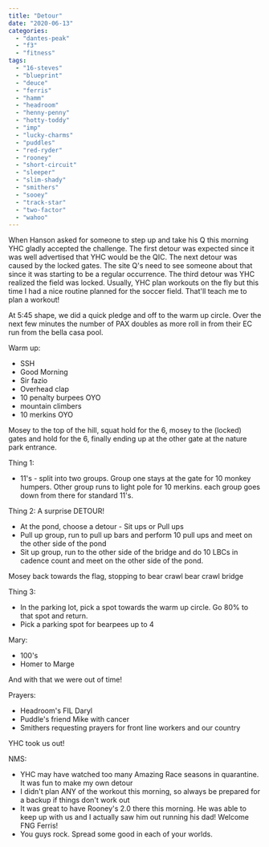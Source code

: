 ```yaml
---
title: "Detour"
date: "2020-06-13"
categories: 
  - "dantes-peak"
  - "f3"
  - "fitness"
tags: 
  - "16-steves"
  - "blueprint"
  - "deuce"
  - "ferris"
  - "hamm"
  - "headroom"
  - "henny-penny"
  - "hotty-toddy"
  - "imp"
  - "lucky-charms"
  - "puddles"
  - "red-ryder"
  - "rooney"
  - "short-circuit"
  - "sleeper"
  - "slim-shady"
  - "smithers"
  - "sooey"
  - "track-star"
  - "two-factor"
  - "wahoo"
---
```


When Hanson asked for someone to step up and take his Q this morning YHC gladly accepted the challenge. The first detour was expected since it was well advertised that YHC would be the QIC. The next detour was caused by the locked gates. The site Q's need to see someone about that since it was starting to be a regular occurrence. The third detour was YHC realized the field was locked. Usually, YHC plan workouts on the fly but this time I had a nice routine planned for the soccer field. That'll teach me to plan a workout!

At 5:45 shape, we did a quick pledge and off to the warm up circle. Over the next few minutes the number of PAX doubles as more roll in from their EC run from the bella casa pool.

Warm up:

- SSH
- Good Morning
- Sir fazio
- Overhead clap
- 10 penalty burpees OYO
- mountain climbers
- 10 merkins OYO

Mosey to the top of the hill, squat hold for the 6, mosey to the (locked) gates and hold for the 6, finally ending up at the other gate at the nature park entrance.

Thing 1:

- 11's - split into two groups. Group one stays at the gate for 10 monkey humpers. Other group runs to light pole for 10 merkins. each group goes down from there for standard 11's.

Thing 2: A surprise DETOUR!

- At the pond, choose a detour - Sit ups or Pull ups
- Pull up group, run to pull up bars and perform 10 pull ups and meet on the other side of the pond
- Sit up group, run to the other side of the bridge and do 10 LBCs in cadence count and meet on the other side of the pond.

Mosey back towards the flag, stopping to bear crawl bear crawl bridge

Thing 3:

- In the parking lot, pick a spot towards the warm up circle. Go 80% to that spot and return.
- Pick a parking spot for bearpees up to 4

Mary:

- 100's
- Homer to Marge

And with that we were out of time!

Prayers:

- Headroom's FIL Daryl
- Puddle's friend Mike with cancer
- Smithers requesting prayers for front line workers and our country

YHC took us out!

NMS:

- YHC may have watched too many Amazing Race seasons in quarantine. It was fun to make my own detour
- I didn't plan ANY of the workout this morning, so always be prepared for a backup if things don't work out
- It was great to have Rooney's 2.0 there this morning. He was able to keep up with us and I actually saw him out running his dad! Welcome FNG Ferris!
- You guys rock. Spread some good in each of your worlds.
